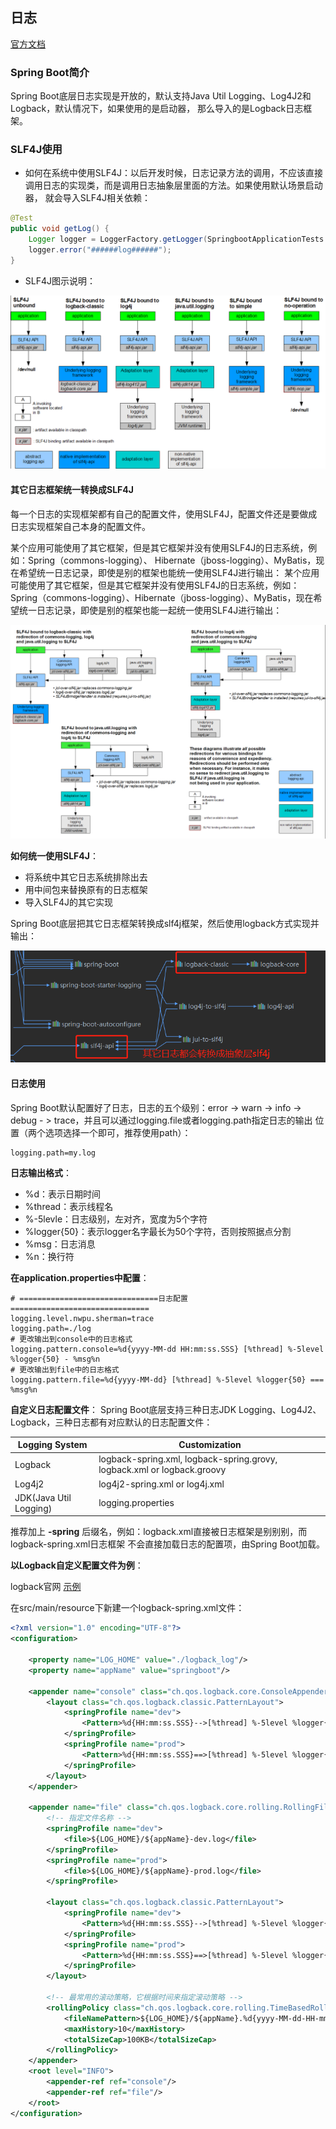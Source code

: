 ## 日志

[官方文档](https://docs.spring.io/spring-boot/docs/2.1.8.RELEASE/reference/html/boot-features-logging.html)
### Spring Boot简介
Spring Boot底层日志实现是开放的，默认支持Java Util Logging、Log4J2和Logback，默认情况下，如果使用的是启动器，
那么导入的是Logback日志框架。

### SLF4J使用
* 如何在系统中使用SLF4J：以后开发时候，日志记录方法的调用，不应该直接调用日志的实现类，而是调用日志抽象层里面的方法。如果使用默认场景启动器，
就会导入SLF4J相关依赖：
```java
@Test
public void getLog() {
    Logger logger = LoggerFactory.getLogger(SpringbootApplicationTests.class);
    logger.error("######log######");
}
```
* SLF4J图示说明：

![](imgs/SLF4J.png)

#### 其它日志框架统一转换成SLF4J
每一个日志的实现框架都有自己的配置文件，使用SLF4J，配置文件还是要做成日志实现框架自己本身的配置文件。

某个应用可能使用了其它框架，但是其它框架并没有使用SLF4J的日志系统，例如：Spring（commons-logging）、
Hibernate（jboss-logging）、MyBatis，现在希望统一日志记录，即使是别的框架也能统一使用SLF4J进行输出：
某个应用可能使用了其它框架，但是其它框架并没有使用SLF4J的日志系统，例如：Spring（commons-logging）、Hibernate（jboss-logging）、MyBatis，现在希望统一日志记录，即使是别的框架也能一起统一使用SLF4J进行输出：

![](imgs/其它日志框架统一成SLF4J.png)

**如何统一使用SLF4J**：

* 将系统中其它日志系统排除出去
* 用中间包来替换原有的日志框架
* 导入SLF4J的其它实现

Spring Boot底层把其它日志框架转换成slf4j框架，然后使用logback方式实现并输出：

![](imgs/pom文件日志依赖关系.png)

#### 日志使用
Spring Boot默认配置好了日志，日志的五个级别：error -> warn -> info -> debug - > trace，并且可以通过logging.file或者logging.path指定日志的输出
位置（两个选项选择一个即可，推荐使用path）：
```properties
logging.path=my.log
```

**日志输出格式**：
- %d：表示日期时间
- %thread：表示线程名
- %-5levle：日志级别，左对齐，宽度为5个字符
- %logger{50}：表示logger名字最长为50个字符，否则按照据点分割
- %msg：日志消息
- %n：换行符

**在application.properties中配置**：
```properties
# ===============================日志配置===============================
logging.level.nwpu.sherman=trace
logging.path=./log
# 更改输出到console中的日志格式
logging.pattern.console=%d{yyyy-MM-dd HH:mm:ss.SSS} [%thread] %-5level %logger{50} - %msg%n
# 更改输出到file中的日志格式
logging.pattern.file=%d{yyyy-MM-dd} [%thread] %-5level %logger{50} === %msg%n
```

**自定义日志配置文件**：
Spring Boot底层支持三种日志JDK Logging、Log4J2、Logback，三种日志都有对应默认的日志配置文件：

| Logging System|Customization  |
|---|---|
| Logback |logback-spring.xml, logback-spring.grovy, logback.xml or logback.groovy  |
| Log4j2|log4j2-spring.xml or log4j.xml |
|JDK(Java Util Logging) | logging.properties|

推荐加上 **-spring** 后缀名，例如：logback.xml直接被日志框架是别别别，而logback-spring.xml日志框架
不会直接加载日志的配置项，由Spring Boot加载。

**以Logback自定义配置文件为例**：

logback官网 [示例](https://wiki.base22.com/btg/how-to-setup-slf4j-and-logback-in-a-web-app-fast-35488048.html)

在src/main/resource下新建一个logback-spring.xml文件：
```xml
<?xml version="1.0" encoding="UTF-8"?>
<configuration>

    <property name="LOG_HOME" value="./logback_log"/>
    <property name="appName" value="springboot"/>

    <appender name="console" class="ch.qos.logback.core.ConsoleAppender">
        <layout class="ch.qos.logback.classic.PatternLayout">
            <springProfile name="dev">
                <Pattern>%d{HH:mm:ss.SSS}-->[%thread] %-5level %logger{36} - %msg%n</Pattern>
            </springProfile>
            <springProfile name="prod">
                <Pattern>%d{HH:mm:ss.SSS}==>[%thread] %-5level %logger{36} - %msg%n</Pattern>
            </springProfile>
        </layout>
    </appender>

    <appender name="file" class="ch.qos.logback.core.rolling.RollingFileAppender">
        <!-- 指定文件名称 -->
        <springProfile name="dev">
            <file>${LOG_HOME}/${appName}-dev.log</file>
        </springProfile>
        <springProfile name="prod">
            <file>${LOG_HOME}/${appName}-prod.log</file>
        </springProfile>

        <layout class="ch.qos.logback.classic.PatternLayout">
            <springProfile name="dev">
                <Pattern>%d{HH:mm:ss.SSS}-->[%thread] %-5level %logger{36} - %msg%n</Pattern>
            </springProfile>
            <springProfile name="prod">
                <Pattern>%d{HH:mm:ss.SSS}==>[%thread] %-5level %logger{36} - %msg%n</Pattern>
            </springProfile>
        </layout>

        <!-- 最常用的滚动策略，它根据时间来指定滚动策略 -->
        <rollingPolicy class="ch.qos.logback.core.rolling.TimeBasedRollingPolicy">
            <fileNamePattern>${LOG_HOME}/${appName}.%d{yyyy-MM-dd-HH-mm}.log</fileNamePattern>
            <maxHistory>10</maxHistory>
            <totalSizeCap>100KB</totalSizeCap>
        </rollingPolicy>
    </appender>
    <root level="INFO">
        <appender-ref ref="console"/>
        <appender-ref ref="file"/>
    </root>
</configuration>
```